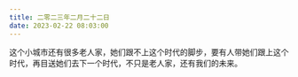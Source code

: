 ```yaml
---
title: 二零二三年二月二十二日
date: 2023-02-22 08:03:00
---
```


这个小城市还有很多老人家，她们跟不上这个时代的脚步，要有人带她们跟上这个时代，再目送她们去下一个时代，不只是老人家，还有我们的未来。